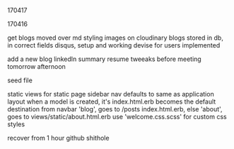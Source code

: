 
170417










170416
 
get blogs moved over
md styling
images on cloudinary
blogs stored in db, in correct fields
disqus, setup and working
devise for users implemented

add a new blog
linkedIn summary
resume tweeaks before meeting tomorrow afternoon

seed file

 
static views for static page
sidebar nav defaults to same as application layout
when a model is created, it's index.html.erb becomes the default destination from navbar
  'blog', goes to /posts index.html.erb, else 'about', goes to views/static/about.html.erb
use 'welcome.css.scss' for custom css styles

recover from 1 hour github shithole

 